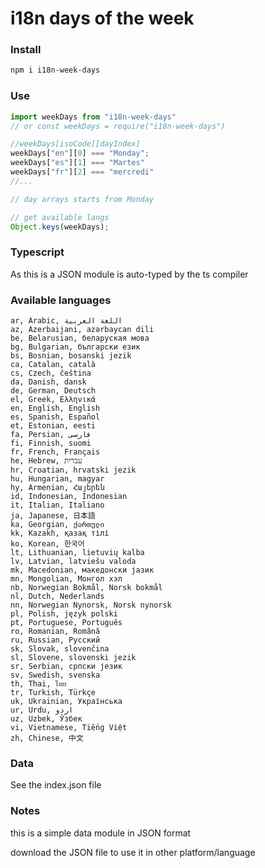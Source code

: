 # i18n days of the week


### Install
```sh
npm i i18n-week-days
```


### Use
```js
import weekDays from "i18n-week-days"
// or const weekDays = require("i18n-week-days")

//weekDays[isoCode][dayIndex]
weekDays["en"][0] === "Monday";
weekDays["es"][1] === "Martes"
weekDays["fr"][2] === "mercredi"
//...

// day arrays starts from Monday

// get available langs
Object.keys(weekDays);
```
### Typescript
As this is a JSON module is auto-typed by the ts compiler

### Available languages
```code
ar, Arabic, اللغة العربية
az, Azerbaijani, azərbaycan dili
be, Belarusian, беларуская мова
bg, Bulgarian, български език
bs, Bosnian, bosanski jezik
ca, Catalan, català
cs, Czech, čeština
da, Danish, dansk
de, German, Deutsch
el, Greek, Ελληνικά
en, English, English
es, Spanish, Español
et, Estonian, eesti
fa, Persian, فارسی
fi, Finnish, suomi
fr, French, Français
he, Hebrew, עברית
hr, Croatian, hrvatski jezik
hu, Hungarian, magyar
hy, Armenian, Հայերեն
id, Indonesian, Indonesian
it, Italian, Italiano
ja, Japanese, 日本語
ka, Georgian, ქართული
kk, Kazakh, қазақ тілі
ko, Korean, 한국어
lt, Lithuanian, lietuvių kalba
lv, Latvian, latviešu valoda
mk, Macedonian, македонски јазик
mn, Mongolian, Монгол хэл
nb, Norwegian Bokmål, Norsk bokmål
nl, Dutch, Nederlands
nn, Norwegian Nynorsk, Norsk nynorsk
pl, Polish, język polski
pt, Portuguese, Português
ro, Romanian, Română
ru, Russian, Русский
sk, Slovak, slovenčina
sl, Slovene, slovenski jezik
sr, Serbian, српски језик
sv, Swedish, svenska
th, Thai, ไทย
tr, Turkish, Türkçe
uk, Ukrainian, Українська
ur, Urdu, اردو
uz, Uzbek, Ўзбек
vi, Vietnamese, Tiếng Việt
zh, Chinese, 中文
```

### Data
See the index.json file

### Notes
this is a simple data module in JSON format

download the JSON file to use it in other platform/language


